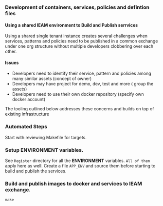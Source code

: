 ### Development of containers, services, policies and defintion files

#### Using a shared IEAM environment to Build and Publish serrvices 

Using a shared single tenant instance creates several challenges when services, patterns and policies need to be published in a common exchange under one org structure without multiple developers clobbering over each other.

#### Issues

- Developers need to identify their service, pattern and policies among many similar assets (concept of owner)
- Developers may have project for demo, dev, test and more ( group the assets)
- Developers need to use their own docker repository (specify own docker account)

The tooling outlined below addresses these concerns and builds on top of existing infrastructure

### Automated Steps

Start with reviewing Makefile for targets.

### Setup ENVIRONMENT variables.
See `Register` directory for all the **ENVIRONMENT** variables. `All of them` apply here as well. Create a file `APP_ENV` and source them before starting to build and publish the services.  

### Build and publish images to docker and services to IEAM exchange.

    make



